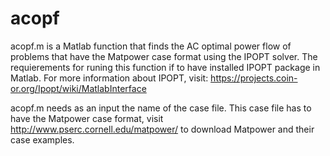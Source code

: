 # acopf
acopf.m is a Matlab function that finds the AC optimal power flow of problems that have the Matpower case format using the IPOPT solver. The requierements for runing this function if to have installed IPOPT package in Matlab.
For more information about IPOPT, visit: https://projects.coin-or.org/Ipopt/wiki/MatlabInterface

acopf.m needs as an input the name of the case file. This case file has to have the Matpower case format, visit http://www.pserc.cornell.edu/matpower/ to download Matpower and their case examples.
